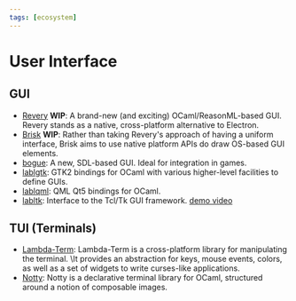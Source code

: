 ```yaml
---
tags: [ecosystem]
---
```


# User Interface

## GUI

* [Revery](https://github.com/revery-ui/revery) **WIP**:
A brand-new (and exciting) OCaml/ReasonML-based GUI.
Revery stands as a native, cross-platform alternative to Electron.
* [Brisk](https://github.com/briskml/brisk) **WIP**:
Rather than taking Revery's approach of having a uniform interface,
Brisk aims to use native platform APIs do draw OS-based GUI elements.
* [bogue](https://github.com/sanette/bogue):
A new, SDL-based GUI. Ideal for integration in games.
* [lablgtk](http://lablgtk.forge.ocamlcore.org/):
GTK2 bindings for OCaml with various higher-level facilities to define GUIs.
* [lablqml](https://github.com/Kakadu/lablqml):
QML Qt5 bindings for OCaml.
* [labltk](https://forge.ocamlcore.org/projects/labltk/):
Interface to the Tcl/Tk GUI framework.
[demo video](https://youtu.be/isFLxnDooL8)

## TUI (Terminals)
* [Lambda-Term](https://github.com/diml/lambda-term):
Lambda-Term is a cross-platform library for manipulating the terminal.
\It provides an abstraction for keys, mouse events, colors, as well as a set of widgets to write curses-like applications.
* [Notty](https://github.com/pqwy/notty):
Notty is a declarative terminal library for OCaml, structured around a notion of composable images.
